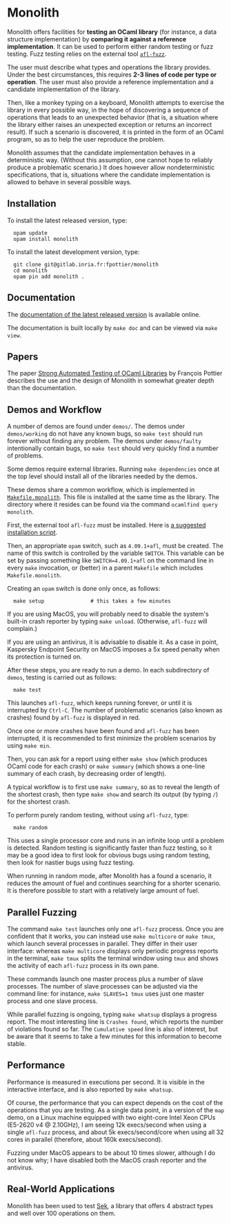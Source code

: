 # Monolith

Monolith offers facilities for **testing an OCaml library** (for instance, a
data structure implementation) by **comparing it against a reference
implementation**. It can be used to perform either random testing or fuzz
testing. Fuzz testing relies on the external tool
[`afl-fuzz`](https://lcamtuf.coredump.cx/afl/).

The user must describe what types and operations the library provides. Under
the best circumstances, this requires **2-3 lines of code per type or
operation**. The user must also provide a reference implementation and a
candidate implementation of the library.

Then, like a monkey typing on a keyboard, Monolith attempts to exercise the
library in every possible way, in the hope of discovering a sequence of
operations that leads to an unexpected behavior (that is, a situation where
the library either raises an unexpected exception or returns an incorrect
result). If such a scenario is discovered, it is printed in the form of an
OCaml program, so as to help the user reproduce the problem.

Monolith assumes that the candidate implementation behaves in a deterministic
way. (Without this assumption, one cannot hope to reliably produce a
problematic scenario.) It does however allow nondeterministic specifications,
that is, situations where the candidate implementation is allowed to behave in
several possible ways.

## Installation

To install the latest released version, type:
```
  opam update
  opam install monolith
```

To install the latest development version, type:
```
  git clone git@gitlab.inria.fr:fpottier/monolith
  cd monolith
  opam pin add monolith .
```

## Documentation

The [documentation of the latest released
version](http://cambium.inria.fr/~fpottier/monolith/doc/monolith/Monolith/index.html)
is available online.

The documentation is built locally by `make doc` and can be viewed via `make
view`.

## Papers

The paper
[Strong Automated Testing of OCaml Libraries](http://cambium.inria.fr/~fpottier/publis/pottier-monolith-2021.pdf)
by François Pottier describes the use and the design of Monolith
in somewhat greater depth than the documentation.

## Demos and Workflow

A number of demos are found under `demos/`. The demos under `demos/working` do
not have any known bugs, so `make test` should run forever without finding any
problem. The demos under `demos/faulty` intentionally contain bugs, so `make
test` should very quickly find a number of problems.

Some demos require external libraries. Running `make dependencies` once at the
top level should install all of the libraries needed by the demos.

These demos share a common workflow, which is implemented in
[`Makefile.monolith`](Makefile.monolith).
This file is installed at the same time as the library. The
directory where it resides can be found via the command
`ocamlfind query monolith`.

First, the external tool `afl-fuzz` must be installed. Here is
[a suggested installation script](install-afl-fuzz.sh).

Then, an appropriate `opam` switch, such as `4.09.1+afl`, must be created. The
name of this switch is controlled by the variable `SWITCH`. This variable can
be set by passing something like `SWITCH=4.09.1+afl` on the command line in
every `make` invocation, or (better) in a parent `Makefile` which includes
`Makefile.monolith`.

Creating an `opam` switch is done only once, as follows:

```
  make setup               # this takes a few minutes
```

If you are using MacOS, you will probably need to disable the system's
built-in crash reporter by typing `make unload`. (Otherwise, `afl-fuzz` will
complain.)

If you are using an antivirus, it is advisable to disable it. As a case in
point, Kaspersky Endpoint Security on MacOS imposes a 5x speed penalty when
its protection is turned on.

After these steps, you are ready to run a demo. In each subdirectory of
`demos`, testing is carried out as follows:

```
  make test
```

This launches `afl-fuzz`, which keeps running forever, or until it is
interrupted by `Ctrl-C`. The number of problematic scenarios (also known as
crashes) found by `afl-fuzz` is displayed in red.

Once one or more crashes have been found and `afl-fuzz` has been interrupted,
it is recommended to first minimize the problem scenarios by using `make min`.

Then, you can ask for a report using either `make show` (which produces OCaml
code for each crash) or `make summary` (which shows a one-line summary of each
crash, by decreasing order of length).

A typical workflow is to first use `make summary`, so as to reveal the length
of the shortest crash, then type `make show` and search its output (by typing
`/`) for the shortest crash.

To perform purely random testing, without using `afl-fuzz`, type:

```
  make random
```

This uses a single processor core and runs in an infinite loop until a
problem is detected. Random testing is significantly faster than fuzz
testing, so it may be a good idea to first look for obvious bugs using
random testing, then look for nastier bugs using fuzz testing.

When running in random mode, after Monolith has a found a scenario, it reduces
the amount of fuel and continues searching for a shorter scenario. It is
therefore possible to start with a relatively large amount of fuel.

## Parallel Fuzzing

The command `make test` launches only one `afl-fuzz` process. Once you are
confident that it works, you can instead use `make multicore` or `make tmux`,
which launch several processes in parallel. They differ in their user
interface: whereas `make multicore` displays only periodic progress reports in
the terminal, `make tmux` splits the terminal window using `tmux` and shows
the activity of each `afl-fuzz` process in its own pane.

These commands launch one master process plus a number of slave processes. The
number of slave processes can be adjusted via the command line: for instance,
`make SLAVES=1 tmux` uses just one master process and one slave process.

While parallel fuzzing is ongoing, typing `make whatsup` displays a progress
report. The most interesting line is `Crashes found`, which reports the number
of violations found so far. The `Cumulative speed` line is also of interest,
but be aware that it seems to take a few minutes for this information to
become stable.

## Performance

Performance is measured in executions per second. It is visible in the
interactive interface, and is also reported by `make whatsup`.

Of course, the performance that you can expect depends on the cost of the
operations that you are testing. As a single data point, in a version of the
`map` demo, on a Linux machine equipped with two eight-core Intel Xeon CPUs
(E5-2620 v4 @ 2.10GHz), I am seeing 12k execs/second when using a single
`afl-fuzz` process, and about 5k execs/second/core when using all 32 cores
in parallel (therefore, about 160k execs/second).

Fuzzing under MacOS appears to be about 10 times slower, although I do not
know why; I have disabled both the MacOS crash reporter and the antivirus.

## Real-World Applications

Monolith has been used to test
[Sek](https://gitlab.inria.fr/fpottier/sek/),
a library that offers 4 abstract types and well over 100 operations on them.
